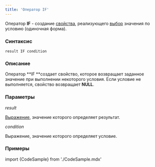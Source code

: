 ```yaml
---
title: 'Оператор IF'
---
```


Оператор **IF** - создание [свойства](Properties.md), реализующего [выбор](Selection_CASE_IF_MULTI_OVERRIDE_EXCLUSIVE_.md) значения по условию (одиночная форма). 

### Синтаксис

    result IF condition 

### Описание

Оператор **IF **создает свойство, которое возвращает заданное значение при выполнении некоторого условия. Если условие не выполняется, свойство возвращает **NULL**.

### Параметры

*result*

[Выражение](Expression.md), значение которого определяет результат.

*condition*

Выражение, значение которого определяет условие.

### Примеры


import {CodeSample} from './CodeSample.mdx'

<CodeSample url="https://ru-documentation.lsfusion.org/sample?file=OperatorPropertySample&block=if"/>

